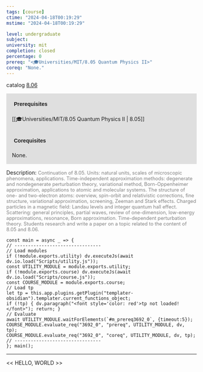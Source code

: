 ```yaml
---
tags: [course]
ctime: "2024-04-18T00:19:29"
mstime: "2024-04-18T00:19:29"

level: undergraduate
subject: 
university: mit
completion: closed
percentage: 0
prereq: "<🎓Universities/MIT/8.05 Quantum Physics II>"
coreq: "None."
---
```


catalog [8.06](http://student.mit.edu/catalog/m8a.html#8.06)

<span style="display: block; padding: 15px; background-color: rgb(100, 100, 100, 0.2);"><font id="m_prereq3692_0" style="display: block; font-family: Arial, sans-serif; font-weight: bold; padding: 5px">Prerequisites</font><br><span id="prereq3692_0">[[🎓Universities/MIT/8.05 Quantum Physics II | 8.05]]</span></span>
<span style="display: block; padding: 15px; background-color: rgb(100, 100, 100, 0.2);"><font id="m_coreq3692_0" style="display: block; font-family: Arial, sans-serif; font-weight: bold; padding: 5px">Corequisites</font><br><span id="coreq3692_0">None.</span></span>

<font style="">Description:</font>
<font style="color: grey; font-size: 0.8rem;">Continuation of 8.05. Units: natural units, scales of microscopic phenomena, applications. Time-independent approximation methods: degenerate and nondegenerate perturbation theory, variational method, Born-Oppenheimer approximation, applications to atomic and molecular systems. The structure of one- and two-electron atoms: overview, spin-orbit and relativistic corrections, fine structure, variational approximation, screening, Zeeman and Stark effects. Charged particles in a magnetic field: Landau levels and integer quantum hall effect. Scattering: general principles, partial waves, review of one-dimension, low-energy approximations, resonance, Born approximation. Time-dependent perturbation theory. Students research and write a paper on a topic related to the content of 8.05 and 8.06.</font>

```dataviewjs
const main = async _ => {
// --------------------------------
// Load modules
if (!module.exports.utility) dv.executeJs(await dv.io.load("Scripts/utility.js"));
const UTILITY_MODULE = module.exports.utility;
if (!module.exports.course) dv.executeJs(await dv.io.load("Scripts/course.js"));
const COURSE_MODULE = module.exports.course;
// Load tp
let tp = this.app.plugins.getPlugin("templater-obsidian").templater.current_functions_object;
if (!tp) { dv.paragraph("<font style='color: red'>tp not loaded!</font>"); return; }
// Evaluate
await UTILITY_MODULE.waitForElements(`#m_prereq3692_0`, {timeout:5});
COURSE_MODULE.evaluate_req("3692_0", "prereq", UTILITY_MODULE, dv, tp);
COURSE_MODULE.evaluate_req("3692_0", "coreq", UTILITY_MODULE, dv, tp);
// --------------------------------
}; main();
```

---

<< HELLO, WORLD >>
